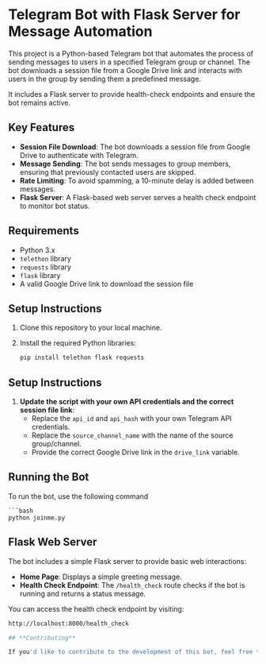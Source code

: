 # **Telegram Bot with Flask Server for Message Automation**

This project is a Python-based Telegram bot that automates the process of sending messages to users in a specified Telegram group or channel. The bot downloads a session file from a Google Drive link and interacts with users in the group by sending them a predefined message. 

It includes a Flask server to provide health-check endpoints and ensure the bot remains active.

## **Key Features**
- **Session File Download**: The bot downloads a session file from Google Drive to authenticate with Telegram.
- **Message Sending**: The bot sends messages to group members, ensuring that previously contacted users are skipped.
- **Rate Limiting**: To avoid spamming, a 10-minute delay is added between messages.
- **Flask Server**: A Flask-based web server serves a health check endpoint to monitor bot status.

## **Requirements**
- Python 3.x
- `telethon` library
- `requests` library
- `flask` library
- A valid Google Drive link to download the session file

## **Setup Instructions**

1. Clone this repository to your local machine.
2. Install the required Python libraries:

   ```bash
   pip install telethon flask requests

## **Setup Instructions**

1. **Update the script with your own API credentials and the correct session file link**:
   - Replace the `api_id` and `api_hash` with your own Telegram API credentials.
   - Replace the `source_channel_name` with the name of the source group/channel.
   - Provide the correct Google Drive link in the `drive_link` variable.

## **Running the Bot**

To run the bot, use the following command

    ```bash
    python joinme.py

## **Flask Web Server**

The bot includes a simple Flask server to provide basic web interactions:

- **Home Page**: Displays a simple greeting message.
- **Health Check Endpoint**: The `/health_check` route checks if the bot is running and returns a status message.

You can access the health check endpoint by visiting:

```bash
http://localhost:8000/health_check

## **Contributing**

If you'd like to contribute to the development of this bot, feel free to open an issue or submit a pull request. Whether it's a bug fix, new feature, or documentation improvement, contributions are welcome.

